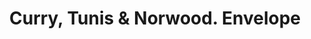 ---
doi: 10.7916/D86Q38DZ
date_other: unknown
date_other_textual: unknown
form: printed ephemera
genre:
- Envelopes
name:
- Curry, Tunis & Norwood
object_in_context_url: https://biggert.cul.columbia.edu/items/view/ave_biggert_01761
subject_hierarchical_geographic:
- Lexington, Kentucky, United States
subject_name:
- Curry, Tunis & Norwood
title: Curry, Tunis & Norwood. Envelope
sort_title: Curry, Tunis & Norwood. Envelope
call_number: ave_biggert_01761
coordinates:
- 38.02972222222222,-84.49472222222222
pid: ave_biggert_01761
identifiers: ave_biggert_01761
canvas_id: ldpd:397019
permalink: "/items/ave_biggert_01761/"
layout: iiif-image-page
---